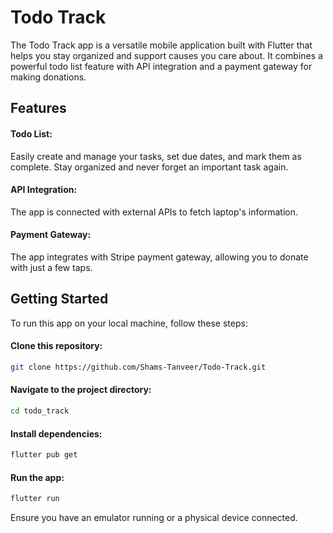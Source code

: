 # Todo Track

The Todo Track app is a versatile mobile application built with Flutter that helps you stay organized and support causes you care about. It combines a powerful todo list feature with API integration and a payment gateway for making donations.


## Features
#### Todo List: 
Easily create and manage your tasks, set due dates, and mark them as complete. Stay organized and never forget an important task again.

#### API Integration: 
The app is connected with external APIs to fetch laptop's information.

#### Payment Gateway: 
The app integrates with Stripe payment gateway, allowing you to donate with just a few taps.

## Getting Started

To run this app on your local machine, follow these steps:

#### Clone this repository:
```sh
git clone https://github.com/Shams-Tanveer/Todo-Track.git
```
#### Navigate to the project directory:
```sh
cd todo_track
```
#### Install dependencies:
```sh
flutter pub get
```
#### Run the app:
```sh
flutter run
```

Ensure you have an emulator running or a physical device connected.

